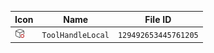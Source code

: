 | Icon | Name | File ID |
| ---  | ---  | ---     |
| ![](ToolHandleLocal.png) | `ToolHandleLocal` | `129492653445761205` |
